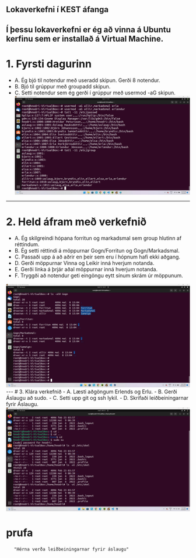 Lokaverkefni í KEST áfanga
---
Í þessu lokaverkefni er ég að vinna á Ubuntu kerfinu sem er installað á Virtual Machine.
---
# 1. Fyrsti dagurinn
   - A. Ég bjó til notendur með useradd skipun. Gerði 8 notendur.
   - B. Bjó til grúppur með groupadd skipun.
   - C. Setti notendur sem ég gerði í grúppur með usermod -aG skipun.
    <img src="Screenshots/1notenduroggrubbur.jpg" style=align:center;>
---
# 2. Held áfram með verkefnið
   - A. Ég skilgreindi hópana forritun og markadsmal sem group hlutinn af réttindum.
   - B. Ég setti réttindi á möppurnar Gogn/Forritun og Gogn/Markadsmal.
   - C. Passaði upp á að aðrir en þeir sem eru í hópnum hafi ekki aðgang.
   - D. Gerði möppurnar Vinna og Leikir inná hverjum notanda.
   - E. Gerði linka á þrjár aðal möppurnar inná hverjum notanda.
   - F. Tryggði að notendur geti eingöngu eytt sínum skrám úr möppunum.
   <img src="Screenshots/lsgogn.jpg" style=align:center;>
---
# 3. Klára verkefnið
   - A. Læsti aðgöngum Erlends og Erlu.
   - B. Gerði Áslaugu að sudo.
   - C. Setti upp git og ssh lykil.
   - D. Skrifaði leiðbeiningarnar fyrir Áslaugu.
   <img src="Screenshots/skel.jpg" style=align:center;>


# prufa
```
   "Hérna verða leiðbeiningarnar fyrir áslaugu"
```